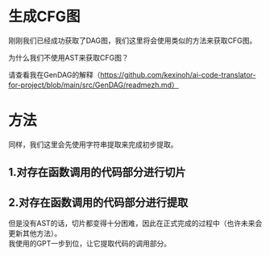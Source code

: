 # 生成CFG图

刚刚我们已经成功获取了DAG图，我们这里将会使用类似的方法来获取CFG图。  

为什么我们不使用AST来获取CFG图？  

请查看我在GenDAG的解释（https://github.com/kexinoh/ai-code-translator-for-project/blob/main/src/GenDAG/readmezh.md）

# 方法
同样，我们这里会先使用字符串提取来完成初步提取。
## 1.对存在函数调用的代码部分进行切片
## 2.对存在函数调用的代码部分进行提取
但是没有AST的话，切片都变得十分困难，因此在正式完成的过程中（也许未来会更新其他方法）。  
我使用的GPT一步到位，让它提取代码的调用部分。
